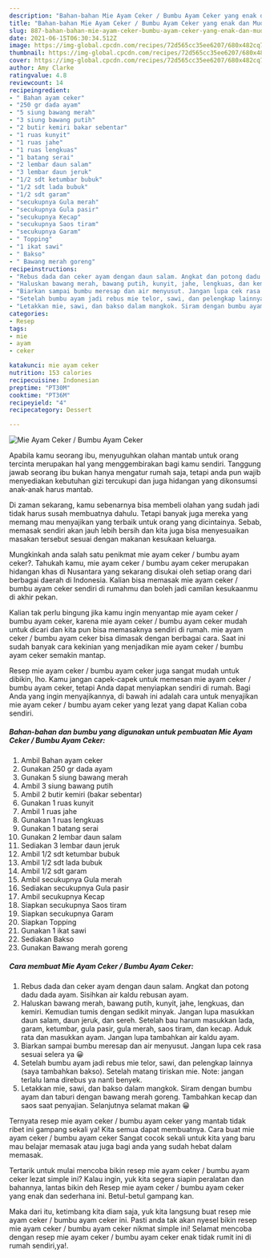```yaml
---
description: "Bahan-bahan Mie Ayam Ceker / Bumbu Ayam Ceker yang enak dan Mudah Dibuat"
title: "Bahan-bahan Mie Ayam Ceker / Bumbu Ayam Ceker yang enak dan Mudah Dibuat"
slug: 887-bahan-bahan-mie-ayam-ceker-bumbu-ayam-ceker-yang-enak-dan-mudah-dibuat
date: 2021-06-15T06:30:34.512Z
image: https://img-global.cpcdn.com/recipes/72d565cc35ee6207/680x482cq70/mie-ayam-ceker-bumbu-ayam-ceker-foto-resep-utama.jpg
thumbnail: https://img-global.cpcdn.com/recipes/72d565cc35ee6207/680x482cq70/mie-ayam-ceker-bumbu-ayam-ceker-foto-resep-utama.jpg
cover: https://img-global.cpcdn.com/recipes/72d565cc35ee6207/680x482cq70/mie-ayam-ceker-bumbu-ayam-ceker-foto-resep-utama.jpg
author: Amy Clarke
ratingvalue: 4.8
reviewcount: 14
recipeingredient:
- " Bahan ayam ceker"
- "250 gr dada ayam"
- "5 siung bawang merah"
- "3 siung bawang putih"
- "2 butir kemiri bakar sebentar"
- "1 ruas kunyit"
- "1 ruas jahe"
- "1 ruas lengkuas"
- "1 batang serai"
- "2 lembar daun salam"
- "3 lembar daun jeruk"
- "1/2 sdt ketumbar bubuk"
- "1/2 sdt lada bubuk"
- "1/2 sdt garam"
- "secukupnya Gula merah"
- "secukupnya Gula pasir"
- "secukupnya Kecap"
- "secukupnya Saos tiram"
- "secukupnya Garam"
- " Topping"
- "1 ikat sawi"
- " Bakso"
- " Bawang merah goreng"
recipeinstructions:
- "Rebus dada dan ceker ayam dengan daun salam. Angkat dan potong dadu dada ayam. Sisihkan air kaldu rebusan ayam."
- "Haluskan bawang merah, bawang putih, kunyit, jahe, lengkuas, dan kemiri. Kemudian tumis dengan sedikit minyak. Jangan lupa masukkan daun salam, daun jeruk, dan sereh. Setelah bau harum masukkan lada, garam, ketumbar, gula pasir, gula merah, saos tiram, dan kecap. Aduk rata dan masukkan ayam. Jangan lupa tambahkan air kaldu ayam."
- "Biarkan sampai bumbu meresap dan air menyusut. Jangan lupa cek rasa sesuai selera ya 😀"
- "Setelah bumbu ayam jadi rebus mie telor, sawi, dan pelengkap lainnya (saya tambahkan bakso). Setelah matang tiriskan mie. Note: jangan terlalu lama direbus ya nanti benyek."
- "Letakkan mie, sawi, dan bakso dalam mangkok. Siram dengan bumbu ayam dan taburi dengan bawang merah goreng. Tambahkan kecap dan saos saat penyajian. Selanjutnya selamat makan 😀"
categories:
- Resep
tags:
- mie
- ayam
- ceker

katakunci: mie ayam ceker 
nutrition: 153 calories
recipecuisine: Indonesian
preptime: "PT30M"
cooktime: "PT36M"
recipeyield: "4"
recipecategory: Dessert

---
```



![Mie Ayam Ceker / Bumbu Ayam Ceker](https://img-global.cpcdn.com/recipes/72d565cc35ee6207/680x482cq70/mie-ayam-ceker-bumbu-ayam-ceker-foto-resep-utama.jpg)

Apabila kamu seorang ibu, menyuguhkan olahan mantab untuk orang tercinta merupakan hal yang menggembirakan bagi kamu sendiri. Tanggung jawab seorang ibu bukan hanya mengatur rumah saja, tetapi anda pun wajib menyediakan kebutuhan gizi tercukupi dan juga hidangan yang dikonsumsi anak-anak harus mantab.

Di zaman  sekarang, kamu sebenarnya bisa membeli olahan yang sudah jadi tidak harus susah membuatnya dahulu. Tetapi banyak juga mereka yang memang mau menyajikan yang terbaik untuk orang yang dicintainya. Sebab, memasak sendiri akan jauh lebih bersih dan kita juga bisa menyesuaikan masakan tersebut sesuai dengan makanan kesukaan keluarga. 



Mungkinkah anda salah satu penikmat mie ayam ceker / bumbu ayam ceker?. Tahukah kamu, mie ayam ceker / bumbu ayam ceker merupakan hidangan khas di Nusantara yang sekarang disukai oleh setiap orang dari berbagai daerah di Indonesia. Kalian bisa memasak mie ayam ceker / bumbu ayam ceker sendiri di rumahmu dan boleh jadi camilan kesukaanmu di akhir pekan.

Kalian tak perlu bingung jika kamu ingin menyantap mie ayam ceker / bumbu ayam ceker, karena mie ayam ceker / bumbu ayam ceker mudah untuk dicari dan kita pun bisa memasaknya sendiri di rumah. mie ayam ceker / bumbu ayam ceker bisa dimasak dengan berbagai cara. Saat ini sudah banyak cara kekinian yang menjadikan mie ayam ceker / bumbu ayam ceker semakin mantap.

Resep mie ayam ceker / bumbu ayam ceker juga sangat mudah untuk dibikin, lho. Kamu jangan capek-capek untuk memesan mie ayam ceker / bumbu ayam ceker, tetapi Anda dapat menyiapkan sendiri di rumah. Bagi Anda yang ingin menyajikannya, di bawah ini adalah cara untuk menyajikan mie ayam ceker / bumbu ayam ceker yang lezat yang dapat Kalian coba sendiri.

<!--inarticleads1-->

##### Bahan-bahan dan bumbu yang digunakan untuk pembuatan Mie Ayam Ceker / Bumbu Ayam Ceker:

1. Ambil  Bahan ayam ceker
1. Gunakan 250 gr dada ayam
1. Gunakan 5 siung bawang merah
1. Ambil 3 siung bawang putih
1. Ambil 2 butir kemiri (bakar sebentar)
1. Gunakan 1 ruas kunyit
1. Ambil 1 ruas jahe
1. Gunakan 1 ruas lengkuas
1. Gunakan 1 batang serai
1. Gunakan 2 lembar daun salam
1. Sediakan 3 lembar daun jeruk
1. Ambil 1/2 sdt ketumbar bubuk
1. Ambil 1/2 sdt lada bubuk
1. Ambil 1/2 sdt garam
1. Ambil secukupnya Gula merah
1. Sediakan secukupnya Gula pasir
1. Ambil secukupnya Kecap
1. Siapkan secukupnya Saos tiram
1. Siapkan secukupnya Garam
1. Siapkan  Topping
1. Gunakan 1 ikat sawi
1. Sediakan  Bakso
1. Gunakan  Bawang merah goreng




<!--inarticleads2-->

##### Cara membuat Mie Ayam Ceker / Bumbu Ayam Ceker:

1. Rebus dada dan ceker ayam dengan daun salam. Angkat dan potong dadu dada ayam. Sisihkan air kaldu rebusan ayam.
1. Haluskan bawang merah, bawang putih, kunyit, jahe, lengkuas, dan kemiri. Kemudian tumis dengan sedikit minyak. Jangan lupa masukkan daun salam, daun jeruk, dan sereh. Setelah bau harum masukkan lada, garam, ketumbar, gula pasir, gula merah, saos tiram, dan kecap. Aduk rata dan masukkan ayam. Jangan lupa tambahkan air kaldu ayam.
1. Biarkan sampai bumbu meresap dan air menyusut. Jangan lupa cek rasa sesuai selera ya 😀
1. Setelah bumbu ayam jadi rebus mie telor, sawi, dan pelengkap lainnya (saya tambahkan bakso). Setelah matang tiriskan mie. Note: jangan terlalu lama direbus ya nanti benyek.
1. Letakkan mie, sawi, dan bakso dalam mangkok. Siram dengan bumbu ayam dan taburi dengan bawang merah goreng. Tambahkan kecap dan saos saat penyajian. Selanjutnya selamat makan 😀




Ternyata resep mie ayam ceker / bumbu ayam ceker yang mantab tidak ribet ini gampang sekali ya! Kita semua dapat membuatnya. Cara buat mie ayam ceker / bumbu ayam ceker Sangat cocok sekali untuk kita yang baru mau belajar memasak atau juga bagi anda yang sudah hebat dalam memasak.

Tertarik untuk mulai mencoba bikin resep mie ayam ceker / bumbu ayam ceker lezat simple ini? Kalau ingin, yuk kita segera siapin peralatan dan bahannya, lantas bikin deh Resep mie ayam ceker / bumbu ayam ceker yang enak dan sederhana ini. Betul-betul gampang kan. 

Maka dari itu, ketimbang kita diam saja, yuk kita langsung buat resep mie ayam ceker / bumbu ayam ceker ini. Pasti anda tak akan nyesel bikin resep mie ayam ceker / bumbu ayam ceker nikmat simple ini! Selamat mencoba dengan resep mie ayam ceker / bumbu ayam ceker enak tidak rumit ini di rumah sendiri,ya!.

